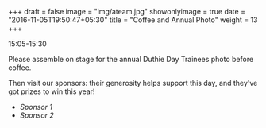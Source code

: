 +++
draft = false
image = "img/ateam.jpg"
showonlyimage = true
date = "2016-11-05T19:50:47+05:30"
title = "Coffee and Annual Photo"
weight = 13
+++

15:05-15:30
<!--more-->

Please assemble on stage for the annual Duthie Day Trainees photo before coffee.

Then visit our sponsors: their generosity helps support this day, and they've got prizes to win this year!

- *Sponsor 1*
- *Sponsor 2*

